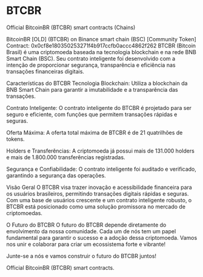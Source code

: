 # BTCBR
Official BitcoinBR (BTCBR) smart contracts (Chains)

BitcoinBR [OLD] (BTCBR) on Binance smart chain (BSC) [Community Token]
Contract: 0x0cf8e180350253271f4b917ccfb0accc4862f262
BTCBR (Bitcoin Brasil) é uma criptomoeda baseada na tecnologia blockchain e na rede BNB Smart Chain (BSC). Seu contrato inteligente foi desenvolvido com a intenção de proporcionar segurança, transparência e eficiência nas transações financeiras digitais.

Características do BTCBR
Tecnologia Blockchain: Utiliza a blockchain da BNB Smart Chain para garantir a imutabilidade e a transparência das transações.

Contrato Inteligente: O contrato inteligente do BTCBR é projetado para ser seguro e eficiente, com funções que permitem transações rápidas e seguras.

Oferta Máxima: A oferta total máxima de BTCBR é de 21 quatrilhões de tokens.

Holders e Transferências: A criptomoeda já possui mais de 131.000 holders e mais de 1.800.000 transferências registradas.

Segurança e Confiabilidade: O contrato inteligente foi auditado e verificado, garantindo a segurança das operações.

Visão Geral
O BTCBR visa trazer inovação e acessibilidade financeira para os usuários brasileiros, permitindo transações digitais rápidas e seguras. Com uma base de usuários crescente e um contrato inteligente robusto, o BTCBR está posicionado como uma solução promissora no mercado de criptomoedas.

O Futuro do BTCBR
O futuro do BTCBR depende diretamente do envolvimento da nossa comunidade. Cada um de nós tem um papel fundamental para garantir o sucesso e a adoção dessa criptomoeda. Vamos nos unir e colaborar para criar um ecossistema forte e vibrante!

Junte-se a nós e vamos construir o futuro do BTCBR juntos!

Official BitcoinBR (BTCBR) smart contracts.

